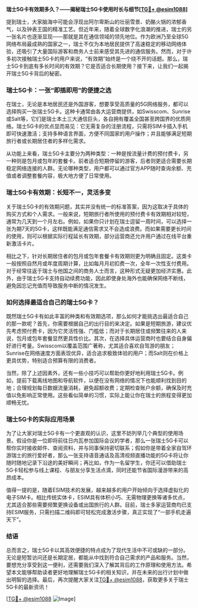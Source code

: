 **瑞士5G卡有效期多久？——揭秘瑞士5G卡使用时长与细节[[TG💪+ @esim1088](https://t.me/s/esim1088)]**

提到瑞士，大家脑海中可能会浮现出阿尔卑斯山的壮丽雪景、奶酪火锅的浓郁香气，以及钟表王国的精准工艺。但近年来，随着全球数字化浪潮的推进，瑞士的另一张名片也逐渐显现——那就是其在通信领域的领先地位。作为欧洲乃至全球5G网络布局最成熟的国家之一，瑞士不仅为本地居民提供了高速稳定的移动网络体验，还吸引了大量国际游客和商务人士前来感受其先进的通信服务。然而，对于许多初次接触瑞士5G卡的用户来说，“有效期”始终是一个绕不开的话题。那么，瑞士5G卡到底有多长时间的有效期？它是否适合长期使用？接下来，让我们一起揭开瑞士5G卡背后的秘密。

### 瑞士5G卡：一张“即插即用”的便捷之选

在瑞士，无论是本地居民还是外国游客，想要享受高质量的5G网络服务，都可以选择购买一张瑞士5G卡。这种卡通常由各大运营商提供，如Swisscom、Sunrise或Salt等，它们是瑞士本土三大通信巨头，各自拥有覆盖全国甚至跨国界的优质网络。瑞士5G卡的优点显而易见：它无需复杂的注册流程，只需将SIM卡插入手机即可快速激活；支持多种语言界面，方便不同国家的用户操作；并且能够满足短期旅行者或长期居住者的多样化需求。

从功能上来看，瑞士5G卡主要分为两种类型：一种是按流量计费的预付费卡，另一种则是包月或包年的套餐卡。前者适合短期停留的游客，后者则更适合需要长期稳定网络连接的人群。无论哪种类型，用户都可以通过官方APP随时查询余额、充值或者调整套餐内容，极大地方便了日常使用。

### 瑞士5G卡有效期：长短不一，灵活多变

关于瑞士5G卡的有效期问题，其实并没有统一的标准答案，因为这取决于具体的购买方式和个人需求。一般来说，短期旅行者所使用的预付费卡有效期相对较短，通常为几天到一个月左右。例如，如果你只计划在瑞士逗留一周时间，可以选择一张为期7天的5G卡，这样既能满足通信需求又不会造成浪费。而如果需要更长时间的使用，则可以根据实际行程延长有效期，部分运营商还允许用户通过在线平台重新激活卡片。

相比之下，针对长期居住者的包月或包年套餐卡有效期则更为明确且固定。这类卡一般按照自然月或年度周期计算，比如每月月初扣费一次，全年一次性支付费用。对于经常往返于瑞士与他国之间的商务人士而言，这种形式无疑更加经济实惠。此外，由于瑞士5G卡支持自动续费功能，因此即使身处海外也能确保网络不断线，避免因忘记充值而导致服务中断的情况发生。

### 如何选择最适合自己的瑞士5G卡？

既然瑞士5G卡有如此丰富的种类和有效期选项，那么如何才能挑选出最适合自己的那一款呢？首先，你需要根据自己的出行目的来决定。如果是短期旅游，建议优先考虑预付费卡，因为它灵活性强、门槛低；而对于长期居住或频繁往来的人来说，包月或包年套餐显然更具性价比。其次，在选择具体运营商时也要结合自身偏好进行考量。Swisscom以覆盖范围广著称，尤其适合喜欢自驾游的朋友；Sunrise在网络速度方面表现优异，适合追求极致体验的用户；而Salt则在价格上更具优势，特别适合预算有限的消费者。

当然，除了上述因素外，还有一些小技巧可以帮助你更好地利用瑞士5G卡。例如，提前下载离线地图和导航软件，以便在没有网络的情况下也能顺利找到目的地；合理规划每日数据流量消耗，避免超额收费；定期检查账户余额，确保及时充值以免影响正常使用。这些看似简单的习惯，实际上能让你在瑞士的旅程变得更加顺畅无忧。

### 瑞士5G卡的实际应用场景

为了让大家对瑞士5G卡有一个更直观的认识，这里不妨列举几个典型的使用场景。假设你是一位即将前往日内瓦参加国际会议的学者，那么一张瑞士5G卡可以帮你实时接收邮件、查阅资料，并与同事保持密切联系；假如你是带着全家自驾环游瑞士的旅行爱好者，那么一张支持语音通话及高清视频直播功能的5G卡将让你随时随地记录下沿途的美好瞬间；再比如，作为一名留学生，你还可以借助瑞士5G卡轻松参与线上课程、与朋友分享生活点滴，同时还能节省国际漫游带来的高昂成本。

值得一提的是，随着ESIM技术的发展，越来越多的用户开始倾向于选择虚拟化的电子SIM卡。相比传统实体卡，ESIM具有体积小巧、无需物理更换等诸多优点，尤其适合那些需要频繁更换设备或出国旅行的人群。目前，瑞士多家运营商均已支持ESIM服务，只需扫描二维码即可轻松完成激活步骤，真正实现了“一部手机走遍天下”。

### 结语

总而言之，瑞士5G卡以其高效便捷的特点成为了现代生活中不可或缺的一部分。无论是短暂访问还是长期定居，都能从中找到符合自己需求的产品和服务。当然，要想充分享受到这一便利，还需要我们深入了解其背后的工作原理和使用方法。希望本文能够帮助读者更好地理解瑞士5G卡的相关知识，并在未来的出行计划中做出明智的选择。最后，再次提醒大家关注[TG💪+ @esim1088](https://t.me/s/esim1088)，获取更多关于瑞士5G卡的最新资讯！

[[TG💪+ @esim1088](https://t.me/s/esim1088) ![Image](https://i.postimg.cc/4NQfJmqS/Snipaste-2025-05-13-00-14-12.png)]